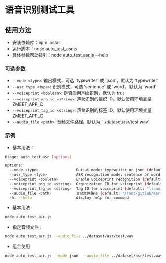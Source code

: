 # 语音识别测试工具

## 使用方法
* 安装依赖库：npm install
* 运行脚本：node auto_test_asr.js
* 具体参数帮助指引：node auto_test_asr.js --help    


### 可选参数
- `--mode <type>`: 输出模式，可选 'typewriter' 或 'json'，默认为 'typewriter'
- `--asr_type <type>`: 识别模式，可选 'sentence' 或 'word'，默认为 'word'
- `--voiceprint <boolean>`: 是否启用声纹识别，默认为 true
- `--voiceprint_org_id <string>`: 声纹识别的组织 ID，默认使用环境变量 ZMEET_APP_ID
- `--voiceprint_tag_id <string>`: 声纹识别的标签 ID，默认使用环境变量 ZMEET_APP_ID
- `--audio_file <path>`: 音频文件路径，默认为 '../dataset/asr/test.wav'

### 示例

* 基本用法：

```bash
Usage: auto_test_asr [options]

Options:
  --mode <type>                 Output mode: typewriter or json (default: "typewriter")
  --asr_type <type>             ASR recognition mode: sentence or word (default: "word")
  --voiceprint <boolean>        Enable voiceprint recognition (default: true)
  --voiceprint_org_id <string>  Organization ID for voiceprint (default: "lianxintest1")
  --voiceprint_tag_id <string>  Tag ID for voiceprint (default: "lianxintest1")
  --audio_file <path>           音频文件路径 (default: "/root/gitlab/asr-daemon/docs/sdk/dataset/asr/test.wav")
  -h, --help                    display help for command
```
* 基本用法

```bash
node auto_test_asr.js
```

* 指定音频文件：

```bash
node auto_test_asr.js --audio_file ../dataset/asr/test.wav
```
* 组合使用

```bash
node auto_test_asr.js --mode json  --audio_file ../dataset/asr/test.wav
```

